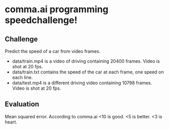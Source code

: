 comma.ai programming speedchallenge!
======

Challenge
-----

Predict the speed of a car from video frames.

- data/train.mp4 is a video of driving containing 20400 frames. Video is shot at 20 fps.
- data/train.txt contains the speed of the car at each frame, one speed on each line.
- data/test.mp4 is a different driving video containing 10798 frames. Video is shot at 20 fps.

Evaluation
-----

Mean squared error.
According to comma.ai <10 is good. <5 is better. <3 is heart.